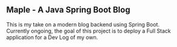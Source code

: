 ## Maple - A Java Spring Boot Blog

This is my take on a modern blog backend using Spring Boot.  
Currently ongoing, the goal of this project is to deploy a Full Stack application for a Dev Log of my own.
